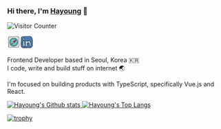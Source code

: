 ### Hi there, I'm [Hayoung](https://iamhayoung.dev) 👋

![Visitor Counter](https://hits.seeyoufarm.com/api/count/incr/badge.svg?url=https%3A%2F%2Fgithub.com%2Fiamhayoung%2F&count_bg=%23BB7E8C&title_bg=%23434343&icon=github.svg&icon_color=%23FFFFFF&title=HITS&edge_flat=false")

<a href="https://iamhayoung.dev" target="_blank">
  <img align="left" alt="Hayoung's Blog" width="30px" src="https://raw.githubusercontent.com/iamhayoung/iamhayoung/main/assets/icons8-safari-48.svg" />
</a>
<a href="https://www.linkedin.com/in/hayounggam/" target="_blank">
  <img align="left" alt="Hayoung's LinkedIn" width="30px" src="https://raw.githubusercontent.com/iamhayoung/iamhayoung/main/assets/icons8-linkedin-48.svg" />
</a>

<br />
<br />

Frontend Developer based in Seoul, Korea 🇰🇷<br />
I code, write and build stuff on internet 🌏<br />

I'm focused on building products with TypeScript, specifically Vue.js and React.

<p align="left">
  <a href="https://github.com/anuraghazra/github-readme-stats">
    <img alt="Hayoung's Github stats" height="150px" src="https://github-readme-stats.vercel.app/api?username=iamhayoung&count_private=true&show_icons=true&title_color=A93F55&text_color=24292E&bg_color=F5EDF0&icon_color=A93F55&hide_border=true" />
  </a>
  <a href="https://github.com/anuraghazra/github-readme-stats">
    <img alt="Hayoung's Top Langs" height="150px" src="https://github-readme-stats.vercel.app/api/top-langs/?username=iamhayoung&custom_title=My&nbsp;Languages&nbsp;🖥&layout=compact&count_private=true&show_icons=true&title_color=24292E&text_color=24292E&bg_color=F5EDF0&icon_color=24292E&hide_border=true" />
  </a>
</p>

[![trophy](https://github-profile-trophy.vercel.app/?username=iamhayoung&theme=gitdimmed&column=7&no-frame=true&margin-w=10)](https://github.com/ryo-ma/github-profile-trophy)


